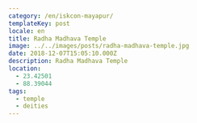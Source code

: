 ```yaml
---
category: /en/iskcon-mayapur/
templateKey: post
locale: en
title: Radha Madhava Temple
image: ../../images/posts/radha-madhava-temple.jpg
date: 2018-12-07T15:05:10.000Z
description: Radha Madhava Temple
location:
  - 23.42501
  - 88.39044
tags:
  - temple
  - deities
---
```


<tbd locale="en" url="https://docs.google.com/document/d/1bh_tIFq_fIeTXLYyYaB9DbfMjO96WRfPReNGDaxuBi0/edit#heading=h.3s0emu1zij8k" />
